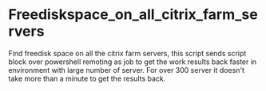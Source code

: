 # Freediskspace_on_all_citrix_farm_servers
Find freedisk space on all the citrix farm servers, this script sends script block over powershell remoting as job to get the work results back faster in environment with large number of server. For over 300 server it doesn't take more than a minute to get the results back.
